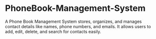 # PhoneBook-Management-System
A Phone Book Management System stores, organizes, and manages contact details like names, phone numbers, and emails. It allows users to add, edit, delete, and search for contacts easily.
